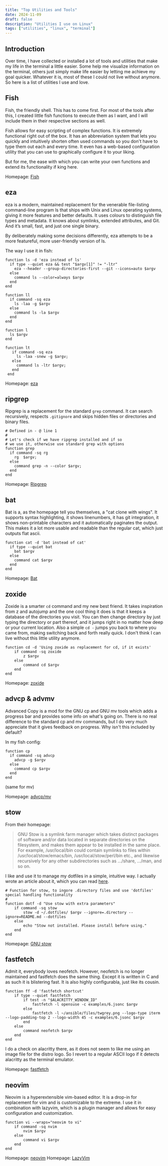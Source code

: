 ```yaml
---
title: "Top Utilities and Tools"
date: 2024-11-09
draft: false
description: "Utilities I use on Linux"
tags: ["utilities", "linux", "terminal"]
---
```

## Introduction
Over time, I have collected or installed a lot of tools and utilities that make my life in the terminal a little easier. Some help me visualize information on the terminal, others just simply make life easier by letting me achieve my goal quicker. Whatever it is, most of these I could not live without anymore. So here is a list of utilities I use and love.

## Fish
Fish, the friendly shell. This has to come first. For most of the tools after this, I created little fish functions to execute them as I want, and I will include them in their respective sections as well.

Fish allows for easy scripting of complex functions. It is extremely functional right out of the box. It has an abbreviation system that lets you quickly and intuitively shorten often used commands so you don't have to type them out each and every time. It even has a web-based configuration utility that you can use to graphically configure it to your liking.

But for me, the ease with which you can write your own functions and extend its functionality if king here.

Homepage: [Fish](https://fishshell.com/)

## eza
eza is a modern, maintained replacement for the venerable file-listing command-line program ls that ships with Unix and Linux operating systems, giving it more features and better defaults. It uses colours to distinguish file types and metadata. It knows about symlinks, extended attributes, and Git. And it’s small, fast, and just one single binary.

By deliberately making some decisions differently, eza attempts to be a more featureful, more user-friendly version of ls.

The way I use it in fish:

    function ls -d 'eza instead of ls'
      if type --quiet eza && test "$argv[1]" != "-ltr"
        eza --header --group-directories-first --git --icons=auto $argv
      else
        command ls --color=always $argv
      end
    end

    function ll
      if command -sq eza
        ls -laa -g $argv
      else
        command ls -la $argv
      end
    end

    function l
      ls $argv
    end

    function lt
       if command -sq eza
         ls -laa -snew -g $argv;
       else
         command ls -ltr $argv;
       end
     end

Homepage: [eza](https://github.com/eza-community/eza)

## ripgrep
Ripgrep is a replacement for the standard `grep` command. It can search recursively, respects `.gitignore` and skips hidden files or directories and binary files.

    # Defined in - @ line 1
    #
    # Let's check if we have ripgrep installed and if so
    # we use it, otherwise use standard grep with options
    function grep
      if command -sq rg
        rg  $argv;
      else
        command grep -n --color $argv;
      end
    end

Homepage: [Ripgrep](https://github.com/BurntSushi/ripgrep)

## bat
Bat is a, as the homepage tell you themselves, a "cat clone with wings". It supports syntax highlighting, it shows linenumbers, it has git integration, it shows non-printable characters and it automatically paginates the output. This makes it a lot more usable and readable than the regular cat, which just outputs flat ascii.

    function cat -d 'bat instead of cat'
      if type --quiet bat
        bat $argv
      else
        command cat $argv
      end
    end

Homepage: [Bat](https://github.com/sharkdp/bat)

## zoxide
Zoxide is a smarter `cd` command and my new best friend. It takes inspiration from z and autojump and the one cool thing it does is that it keeps a database of the directories you visit. You can then change directory by just typing the directory or part thereof, and it jumps right in no matter how deep or your current location. Also a simple `cd -` jumps you back to where you came from, making switching back and forth really quick. I don't think I can live without this little utility anymore.

    function cd -d 'Using zoxide as replacement for cd, if it exists'
        if command -sq zoxide
            z $argv
        else
            command cd $argv
        end
    end

Homepage: [zoxide](https://github.com/ajeetdsouza/zoxide?tab=readme-ov-file)

## advcp & advmv
Advanced Copy is a mod for the GNU cp and GNU mv tools which adds a progress bar and provides some info on what's going on. There is no real difference to the standard cp and mv commands, but I do very much appreciate that it gives feedback on progress. Why isn't this included by default?

In my fish config:

    function cp
      if command -sq advcp
        advcp -g $argv
      else
        command cp $argv
      end
    end

(same for mv)

Homepage: [advcp/mv](https://github.com/jarun/advcpmv)

## stow
From their homepage:
> GNU Stow is a symlink farm manager which takes distinct packages of software and/or data located in separate directories on the filesystem, and makes them appear to be installed in the same place. For example, /usr/local/bin could contain symlinks to files within /usr/local/stow/emacs/bin, /usr/local/stow/perl/bin etc., and likewise recursively for any other subdirectories such as .../share, .../man, and so on.

I like and use it to manage my dotfiles in a simple, intuitive way. I actually wrote an article about it, which you can read [here](https://www.crashdot.com/posts/linux/dotfiles/). 

    # Function for stow, to ingore .directory files and use 'dotfiles' special handling functionality
    #
    function dotf -d "Use stow with extra parameters"
        if command -sq stow
            stow -d ~/.dotfiles/ $argv --ignore=.directory --ignore=README.md --dotfiles
        else
            echo "Stow not installed. Please install before using."
        end
    end

Homepage: [GNU stow](https://www.gnu.org/software/stow/)

## fastfetch
Admit it, everybody loves neofetch. However, neofetch is no longer maintained and fastfetch does the same thing. Except it is written in C and as such it is blistering fast. It is also highly configurabla, just like its cousin.

    function ff -d 'fastfetch shortcut'
        if type --quiet fastfetch
            if test -n "$ALACRITTY_WINDOW_ID"
                fastfetch -l opensuse -c examples/6.jsonc $argv
            else
                fastfetch -l ~/ansible/files/twgrey.png --logo-type iterm --logo-padding-top 2 --logo-width 45 -c examples/6.jsonc $argv
            end
        else
            command neofetch $argv
        end
    end

I do a check on alacritty there, as it does not seem to like me using an image file for the distro logo. So I revert to a regular ASCII logo if it detects alacritty as the terminal emulator.

Homepage: [fastfetch](https://github.com/fastfetch-cli/fastfetch)

## neovim
Neovim is a hyperextensible vim-based editor. It is a drop-in for replacement for vim and is customizable to the extreme. I use it in combination with lazyvim, which is a plugin manager and allows for easy configuration and customization.

    function vi --wraps="neovim to vi"
        if command -sq nvim
            nvim $argv
        else
            command vi $argv
        end
    end

Homepage: [neovim](https://neovim.io/)
Homepage: [LazyVim](https://www.lazyvim.org/)

